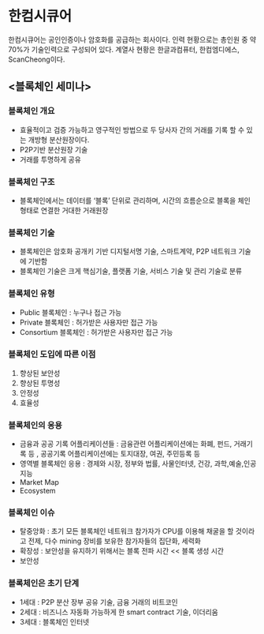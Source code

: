 # 한컴시큐어

한컴시큐어는 공인인증이나 암호화를 공급하는 회사이다. 인력 현황으로는 총인원 중 약 70%가 기술인력으로 구성되어 있다. 계열사 현황은 한글과컴퓨터, 한컴엠디에스, ScanCheong이다.


## <블록체인 세미나>

### 블록체인 개요
-	효율적이고 검증 가능하고 영구적인 방법으로 두 당사자 간의 거래를 기록 할 수 있는 개방형 분산원장이다.
-	P2P기반 분산원장 기술
-	거래를 투명하게 공유

### 블록체인 구조
-	블록체인에서는 데이터를 ‘블록’ 단위로 관리하며, 시간의 흐름순으로 블록을 체인형태로 연결한 거대한 거래원장


### 블록체인 기술
-	블록체인은 암호화 공개키 기반 디지털서명 기술, 스마트계약, P2P 네트워크 기술에 기반함
-	블록체인 기술은 크게 핵심기술, 플랫폼 기술, 서비스 기술 및 관리 기술로 분류


### 블록체인 유형
-	Public 블록체인 : 누구나 접근 가능
-	Private 블록체인 : 허가받은 사용자만 접근 가능
-	Consortium 블록체인 : 허가받은 사용자만 접근 가능


### 블록체인 도입에 따른 이점
1.	향상된 보안성
2.	향상된 투명성
3.	안정성
4.	효율성


### 블록체인의 응용
-	금융과 공공 기록 어플리케이션들 : 금융관련 어플리케이션에는 화폐, 펀드, 거래기록 등 , 공공기록 어플리케이션에는 토지대장, 여권, 주민등록 등
-	영역별 블록체인 응용 : 경제와 시장, 정부와 법률, 사물인터넷, 건강,  과학,예술,인공지능
-	Market Map
-	Ecosystem


### 블록체인 이슈
-	탈중앙화 : 초기 모든 블록체인 네트워크 참가자가 CPU를 이용해 채굴을 할 것이라고 전제, 다수 mining 장비를 보유한 참가자들의 집단화, 세력화
-	확장성 : 보안성을 유지하기 위해서는 블록 전파 시간 << 블록 생성 시간
-	보안성


### 블록체인은 초기 단계
-	1세대 : P2P 분산 장부 공유 기술, 금융 거래의 비트코인
-	2세대 : 비즈니스 자동화 가능하게 한 smart contract 기술, 이더리움
-	3세대 : 블록체인 인터넷
